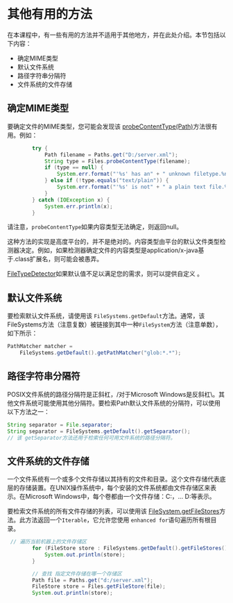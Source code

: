 # 其他有用的方法

在本课程中，有一些有用的方法并不适用于其他地方，并在此处介绍。本节包括以下内容：

* 确定MIME类型
* 默认文件系统
* 路径字符串分隔符
* 文件系统的文件存储

## 确定MIME类型

要确定文件的MIME类型，您可能会发现该 [probeContentType(Path)](https://docs.oracle.com/javase/8/docs/api/java/nio/file/Files.html#probeContentType-java.nio.file.Path-)方法很有用。例如：
```java
        try {
            Path filename = Paths.get("D:/server.xml");
            String type = Files.probeContentType(filename);
            if (type == null) {
                System.err.format("'%s' has an" + " unknown filetype.%n", filename);
            } else if (!type.equals("text/plain")) {
                System.err.format("'%s' is not" + " a plain text file.%n", filename);
            }
        } catch (IOException x) {
            System.err.println(x);
        }
```

请注意，`probeContentType`如果内容类型无法确定，则返回null。

这种方法的实现是高度平台的，并不是绝对的。内容类型由平台的默认文件类型检测器决定。例如，如果检测器确定文件的内容类型是application/x-java基于.class扩展名，则可能会被愚弄。

[FileTypeDetector](https://docs.oracle.com/javase/8/docs/api/java/nio/file/spi/FileTypeDetector.html)如果默认值不足以满足您的需求，则可以提供自定义 。

## 默认文件系统
要检索默认文件系统，请使用该 `FileSystems.getDefault`方法。通常，该FileSystems方法（注意复数）被链接到其中一种`FileSystem`方法（注意单数），如下所示：
```java
PathMatcher matcher =
    FileSystems.getDefault().getPathMatcher("glob:*.*");
```

## 路径字符串分隔符
POSIX文件系统的路径分隔符是正斜杠，/对于Microsoft Windows是反斜杠\。其他文件系统可能使用其他分隔符。要检索Path默认文件系统的分隔符，可以使用以下方法之一：
```java
String separator = File.separator;
String separator = FileSystems.getDefault().getSeparator();
// 该 getSeparator方法还用于检索任何可用文件系统的路径分隔符。
```

## 文件系统的文件存储
一个文件系统有一个或多个文件存储以其持有的文件和目录。这个文件存储代表底层的存储装置。在UNIX操作系统中，每个安装的文件系统都由文件存储区来表示。在Microsoft Windows中，每个卷都由一个文件存储：C:，... D:等表示。

要检索文件系统的所有文件存储的列表，可以使用该 [FileSystem.getFileStores](https://docs.oracle.com/javase/8/docs/api/java/nio/file/FileSystem.html#getFileStores--)方法。此方法返回一个`Iterable`，它允许您使用 `enhanced for`语句遍历所有根目录。

```java
 // 遍历当前机器上的文件存储区
        for (FileStore store : FileSystems.getDefault().getFileStores()) {
            System.out.println(store);
        }

        // 查找 指定文件存储在哪一个存储区
        Path file = Paths.get("d:/server.xml");
        FileStore store = Files.getFileStore(file);
        System.out.println(store);
```